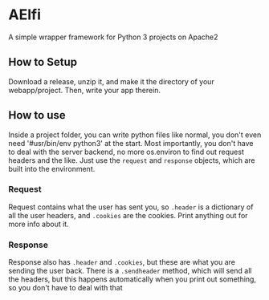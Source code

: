 # AElfi
A simple wrapper framework for Python 3 projects on Apache2

## How to Setup
Download a release, unzip it, and make it the directory of your webapp/project. Then, write your app therein.

## How to use
Inside a project folder, you can write python files like normal, you don't even need '#usr/bin/env python3' at the start. Most importantly, you don't have to deal with the server backend, no more os.environ to find out request headers and the like. Just use the `request` and `response` objects, which are built into the environment.

### Request
Request contains what the user has sent you, so `.header` is a dictionary of all the user headers, and `.cookies` are the cookies. Print anything out for more info about it. 

### Response
Response also has `.header` and `.cookies`, but these are what you are sending the user back. There is a `.sendheader` method, which will send all the headers, but this happens automatically when you print out something, so you don't have to deal with that

